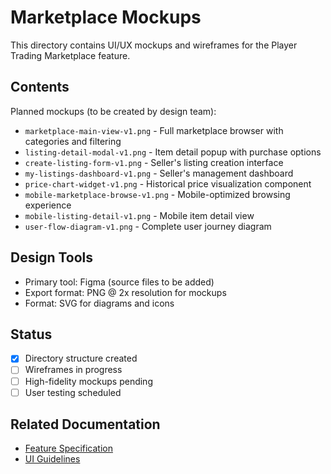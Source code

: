 # Marketplace Mockups

This directory contains UI/UX mockups and wireframes for the Player Trading Marketplace feature.

## Contents

Planned mockups (to be created by design team):

- `marketplace-main-view-v1.png` - Full marketplace browser with categories and filtering
- `listing-detail-modal-v1.png` - Item detail popup with purchase options
- `create-listing-form-v1.png` - Seller's listing creation interface
- `my-listings-dashboard-v1.png` - Seller's management dashboard
- `price-chart-widget-v1.png` - Historical price visualization component
- `mobile-marketplace-browse-v1.png` - Mobile-optimized browsing experience
- `mobile-listing-detail-v1.png` - Mobile item detail view
- `user-flow-diagram-v1.png` - Complete user journey diagram

## Design Tools

- Primary tool: Figma (source files to be added)
- Export format: PNG @ 2x resolution for mockups
- Format: SVG for diagrams and icons

## Status

- [x] Directory structure created
- [ ] Wireframes in progress
- [ ] High-fidelity mockups pending
- [ ] User testing scheduled

## Related Documentation

- [Feature Specification](../../design/spec-player-trading-marketplace.md)
- [UI Guidelines](../../docs/ui-ux/ui-guidelines.md)
